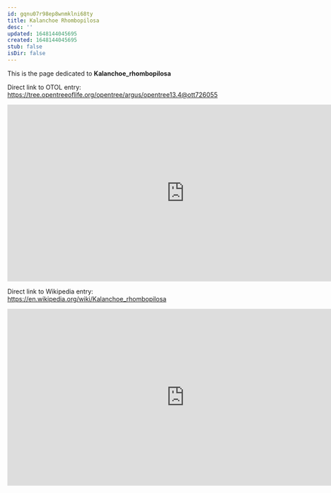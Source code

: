 ```yaml
---
id: gqnu07r98ep8wnmklni68ty
title: Kalanchoe Rhombopilosa
desc: ''
updated: 1648144045695
created: 1648144045695
stub: false
isDir: false
---
```

This is the page dedicated to **Kalanchoe_rhombopilosa**


Direct link to OTOL entry: https://tree.opentreeoflife.org/opentree/argus/opentree13.4@ott726055



<html>
    <body>
    <iframe src="https://tree.opentreeoflife.org/opentree/argus/opentree13.4@ott726055"
    width="800" height="400" frameborder="0" allowfullscreen> </iframe>
    </body>
</html>
    


Direct link to Wikipedia entry: https://en.wikipedia.org/wiki/Kalanchoe_rhombopilosa



<html>
    <body>
    <iframe src="https://en.wikipedia.org/wiki/Kalanchoe_rhombopilosa"
    width="800" height="400" frameborder="0" allowfullscreen> </iframe>
    </body>
</html>
    
